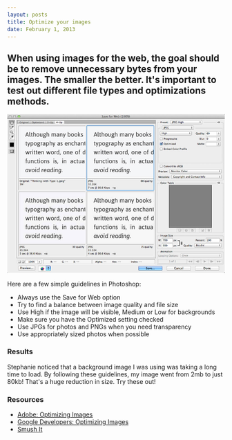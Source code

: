 ```yaml
---
layout: posts
title: Optimize your images
date: February 1, 2013
---
```


<h2>When using images for the web, the goal should be to remove unnecessary bytes from your images. The smaller the better. It's important to test out different file types and optimizations methods. </h2>

<img src='/images/optimize.jpg' />

<p>Here are a few simple guidelines in Photoshop:</p>

<ul>
	<li>Always use the Save for Web option</li>
	<li>Try to find a balance between image quality and file size</li>
	<li>Use High if the image will be visible, Medium or Low for backgrounds</li>
	<li>Make sure you have the Optimized setting checked</li>
	<li>Use JPGs for photos and PNGs when you need transparency</li>
	<li>Use appropriately sized photos when possible</li>
</ul>

<h3>Results</h3>

<p>Stephanie noticed that a background image I was using was taking a long time to load. By following these guidelines, my image went from 2mb to just 80kb! That's a huge reduction in size. Try these out!</p>

<h3>Resources</h3>

<ul>
	<li><a href='http://help.adobe.com/en_US/creativesuite/cs/using/WS6E857477-27FE-4a88-B8A4-074DC3C65F68.html'>Adobe: Optimizing Images</li>
	<li><a href='https://developers.google.com/speed/articles/optimizing-images'>Google Developers: Optimizing Images</li>
	<li><a href='http://www.smushit.com/ysmush.it/'>Smush It</a></li>
</ul>